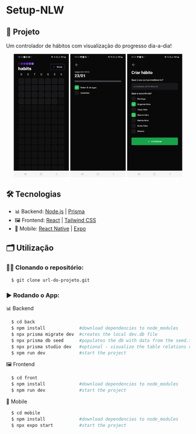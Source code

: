 # Setup-NLW

## 🚀 Projeto
Um controlador de hábitos com visualização do progresso dia-a-dia!

<div align="center">
  <img alt="1 - overview" title="1 - overview" src="assets/NlwSetup1.jpg" width="30%" />
  <img alt="2 - overview" title="2 - overview" src="assets/NlwSetup2.jpg" width="30%" />
  <img alt="3 - overview" title="3 - overview" src="assets/NlwSetup3.jpg" width="30%" />
</div>


## 🛠️ Tecnologias
- 📊 Backend: [Node.js](https://nodejs.org/en/) | [Prisma](https://www.prisma.io)
- 🖼️ Frontend: [React](https://pt-br.reactjs.org) | [Tailwind CSS](https://tailwindcss.com)
- 📱 Mobile: [React Native](https://reactnative.dev) | [Expo](https://expo.dev)


## 🗂️ Utilização

### 🐑🐑 Clonando o repositório:

```bash
  $ git clone url-do-projeto.git
```

### ▶️ Rodando o App:

📊 Backend
```bash
  $ cd back
  $ npm install             #download dependencies to node_modules
  $ npx prisma migrate dev  #creates the local dev.db file
  $ npx prisma db seed      #populates the db with data from the seed.ts file
  $ npx prisma studio dev   #optional - visualize the table relations on a diagram on the web browser
  $ npm run dev             #start the project
```

🖼️ Frontend
```bash
  $ cd front
  $ npm install             #download dependencies to node_modules
  $ npm run dev             #start the project
```

📱 Mobile
```bash
  $ cd mobile
  $ npm install             #download dependencies to node_modules
  $ npx expo start          #start the project
```
